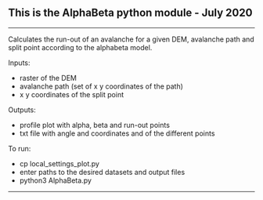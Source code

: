 ## This is the AlphaBeta python module - July 2020

----

Calculates the run-out of an avalanche for a given DEM, avalanche path and split point according to the alphabeta model.

Inputs:
* raster of the DEM
* avalanche path (set of x y coordinates of the path)
* x y coordinates of the split point

Outputs:
* profile plot with alpha, beta and run-out points
* txt file with angle and coordinates and of the different points

To run:

* cp local_settings_plot.py
* enter paths to the desired datasets and output files
* python3 AlphaBeta.py

---
